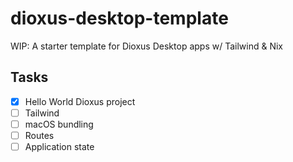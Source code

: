 # dioxus-desktop-template

WIP: A starter template for Dioxus Desktop apps w/ Tailwind & Nix

## Tasks

- [x] Hello World Dioxus project
- [ ] Tailwind
- [ ] macOS bundling
- [ ] Routes
- [ ] Application state
